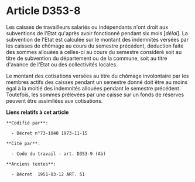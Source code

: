 # Article D353-8

Les caisses de travailleurs salariés ou indépendants n'ont droit aux subventions de l'Etat qu'après avoir fonctionné pendant
six mois [*délai*]. La subvention de l'Etat est calculée sur le montant des indemnités versées par les caisses de chômage au
cours du semestre précédent, déduction faite des sommes allouées à celles-ci au cours du semestre considéré soit au titre de
subvention du département ou de la commune, soit au titre d'avance de l'Etat ou des collectivités locales.

Le montant des cotisations versées au titre du chômage involontaire par les membres actifs des caisses pendant un semestre
donné doit être au moins égal à la moitié des indemnités allouées pendant le semestre précédent. Toutefois, les sommes
prélevées par une caisse sur un fonds de réserves peuvent être assimilées aux cotisations.

**Liens relatifs à cet article**

	**Codifié par**:

	  - Décret n°73-1048 1973-11-15

	**Cité par**:

	  - Code du travail - art. D353-9 (Ab)

	**Anciens textes**:

	  - Décret  1951-03-12 ART. 51
